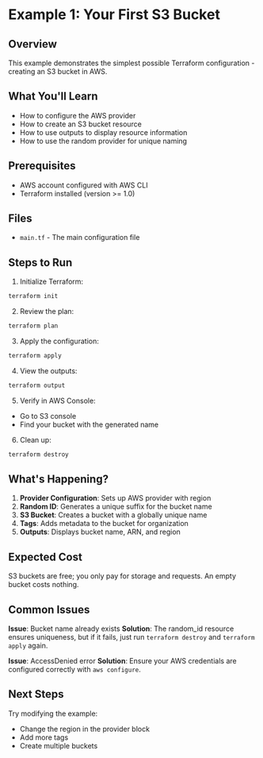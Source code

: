 # Example 1: Your First S3 Bucket

## Overview
This example demonstrates the simplest possible Terraform configuration - creating an S3 bucket in AWS.

## What You'll Learn
- How to configure the AWS provider
- How to create an S3 bucket resource
- How to use outputs to display resource information
- How to use the random provider for unique naming

## Prerequisites
- AWS account configured with AWS CLI
- Terraform installed (version >= 1.0)

## Files
- `main.tf` - The main configuration file

## Steps to Run

1. Initialize Terraform:
```bash
terraform init
```

2. Review the plan:
```bash
terraform plan
```

3. Apply the configuration:
```bash
terraform apply
```

4. View the outputs:
```bash
terraform output
```

5. Verify in AWS Console:
- Go to S3 console
- Find your bucket with the generated name

6. Clean up:
```bash
terraform destroy
```

## What's Happening?

1. **Provider Configuration**: Sets up AWS provider with region
2. **Random ID**: Generates a unique suffix for the bucket name
3. **S3 Bucket**: Creates a bucket with a globally unique name
4. **Tags**: Adds metadata to the bucket for organization
5. **Outputs**: Displays bucket name, ARN, and region

## Expected Cost
S3 buckets are free; you only pay for storage and requests. An empty bucket costs nothing.

## Common Issues

**Issue**: Bucket name already exists
**Solution**: The random_id resource ensures uniqueness, but if it fails, just run `terraform destroy` and `terraform apply` again.

**Issue**: AccessDenied error
**Solution**: Ensure your AWS credentials are configured correctly with `aws configure`.

## Next Steps
Try modifying the example:
- Change the region in the provider block
- Add more tags
- Create multiple buckets
